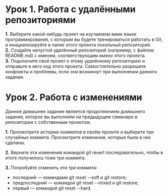 # Урок 1. Работа с удалёнными репозиториями
**1.** Выберите какой-нибудь проект на изучаемом вами языке программирования, с которым вы будете тренироваться работать в Git, и инициализируйте в папке этого проекта локальный репозиторий.  
**2.** Создайте непустой удалённый репозиторий (например, с файлом README.md) с именем, соответствующим имени этого проекта.  
**3.** Подключите свой проект к этому удалённому репозиторию и отправьте в него код этого проекта. Самостоятельно разрешите конфликты и проблемы, если они возникнут при выполнении данного задания.  

# Урок 2. Работа с изменениями
Данное домашнее задание является продолжением домашнего задания, которое вы выполняли на предыдущем семинаре в репозитории с собственным проектом.

**1.** Просмотрите историю коммитов в своём проекте и выберите три случайных коммита. Просмотрите изменения, которые были в них сделаны.

**2.** Верните эти изменения командой git revert последовательно, чтобы в итоге получилось тоже три коммита.

**3.** Попробуйте отменить эти три коммита:  
* последний — командами git reset --soft и git restore;
* предпоследний — командой git reset --mixed и git restore;  
* первый — командой git reset --hard.



